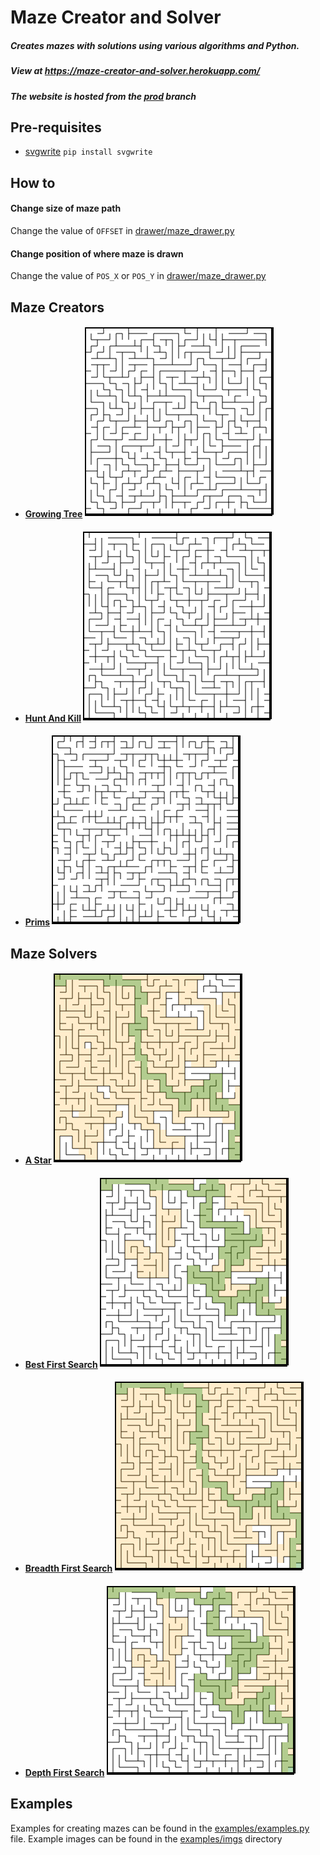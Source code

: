 # Maze Creator and Solver
##### Creates mazes with solutions using various algorithms and Python.
##### View at https://maze-creator-and-solver.herokuapp.com/
##### The website is hosted from the [prod](https://github.com/cgr28/maze-creator-and-solver/tree/prod/) branch
####
## Pre-requisites
- [svgwrite](https://github.com/mozman/svgwrite) ```pip install svgwrite```
## How to
#### Change size of maze path
Change the value of ```OFFSET``` in [drawer/maze_drawer.py](https://github.com/cgr28/maze-creator-and-solver/blob/main/drawer/maze_drawers.py#L4)
#### Change position of where maze is drawn
Change the value of ```POS_X``` or ```POS_Y``` in [drawer/maze_drawer.py](https://github.com/cgr28/maze-creator-and-solver/blob/main/drawer/maze_drawers.py#L5)
## Maze Creators
- #### [Growing Tree](https://github.com/cgr28/maze-creator-and-solver/blob/main/creator/maze_creators.py#L45) ![Growing Tree](https://raw.githubusercontent.com/cgr28/maze-creator-and-solver/5ad1c3cf11fb508d4a9a547a4ecbcd8cdf6cb7ce/examples/imgs/growing-tree.svg)
- #### [Hunt And Kill](https://github.com/cgr28/maze-creator-and-solver/blob/main/creator/maze_creators.py#L9) ![Hunt and Kill](https://raw.githubusercontent.com/cgr28/maze-creator-and-solver/5ad1c3cf11fb508d4a9a547a4ecbcd8cdf6cb7ce/examples/imgs/hunt-and-kill.svg)
- #### [Prims](https://github.com/cgr28/maze-creator-and-solver/blob/main/creator/maze_creators.py#L76) ![Prims](https://raw.githubusercontent.com/cgr28/maze-creator-and-solver/5ad1c3cf11fb508d4a9a547a4ecbcd8cdf6cb7ce/examples/imgs/prims.svg)

## Maze Solvers
- #### [A Star](https://github.com/cgr28/maze-creator-and-solver/blob/main/solver/maze_solvers.py#L121) ![A Star](https://raw.githubusercontent.com/cgr28/maze-creator-and-solver/5ad1c3cf11fb508d4a9a547a4ecbcd8cdf6cb7ce/examples/imgs/a-star.svg)
- #### [Best First Search](https://github.com/cgr28/maze-creator-and-solver/blob/main/solver/maze_solvers.py#L77) ![Best First Search](https://raw.githubusercontent.com/cgr28/maze-creator-and-solver/5ad1c3cf11fb508d4a9a547a4ecbcd8cdf6cb7ce/examples/imgs/best.svg)
- #### [Breadth First Search](https://github.com/cgr28/maze-creator-and-solver/blob/main/solver/maze_solvers.py#L44) ![Breadth First Search](https://raw.githubusercontent.com/cgr28/maze-creator-and-solver/5ad1c3cf11fb508d4a9a547a4ecbcd8cdf6cb7ce/examples/imgs/breadth.svg)
- #### [Depth First Search](https://github.com/cgr28/maze-creator-and-solver/blob/main/solver/maze_solvers.py#L10) ![Depth First Search](https://raw.githubusercontent.com/cgr28/maze-creator-and-solver/5ad1c3cf11fb508d4a9a547a4ecbcd8cdf6cb7ce/examples/imgs/depth.svg)
## Examples
Examples for creating mazes can be found in the [examples/examples.py](https://github.com/cgr28/maze-creator-and-solver/blob/main/examples/examples.py) file.
Example images can be found in the [examples/imgs](https://github.com/cgr28/maze-creator-and-solver/tree/main/examples/imgs) directory
